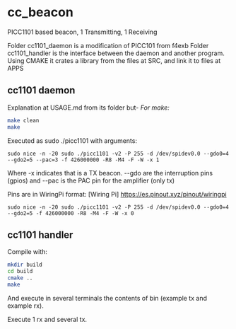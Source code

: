 # cc_beacon
PICC1101 based beacon, 1 Transmitting, 1 Receiving

Folder cc1101_daemon is a modification of PICC101 from f4exb
Folder cc1101_handler is the interface between the daemon and another program. Using CMAKE it crates a library from the files at SRC, and link it to files at APPS

##  cc1101 daemon
Explanation at USAGE.md from its folder but-
*For make:*
```bash
make clean
make
```
Executed as sudo ./picc1101 with arguments:

`sudo nice -n -20 sudo ./picc1101 -v2 -P 255 -d /dev/spidev0.0 --gdo0=4 --gdo2=5 --pac=3 -f 426000000 -R8 -M4 -F -W -x 1`

Where -x  indicates that is a TX beacon.  --gdo are the interruption pins (gpios) and --pac is the PAC pin for the amplifier (only tx)

Pins are in WiringPi format:
[Wiring Pi] https://es.pinout.xyz/pinout/wiringpi

`sudo nice -n -20 sudo ./picc1101 -v2 -P 255 -d /dev/spidev0.0 --gdo0=4 --gdo2=5 -f 426000000 -R8 -M4 -F -W -x 0`

## cc1101 handler
Compile with:
```bash
mkdir build
cd build
cmake ..
make
```
And execute in several terminals the contents of bin (example tx and example rx).

Execute 1 rx and several tx.
